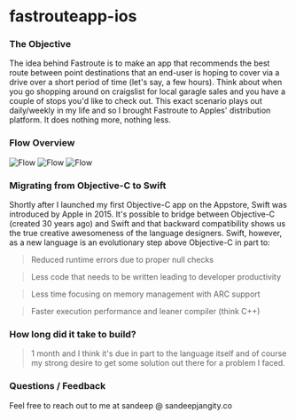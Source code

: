 # fastrouteapp-ios

### The Objective

The idea behind Fastroute is to make an app that recommends the best route between point destinations that an end-user is hoping to cover via a drive over a short period of time (let's say, a few hours). Think about when you go shopping around on craigslist for local garagle sales and you have a couple of stops you'd like to check out. This exact scenario plays out daily/weekly in my life and so I brought Fastroute to Apples' distribution platform. It does nothing more, nothing less.

### Flow Overview

![Flow](https://fastrouteapp.com/img/screenshot-1.jpg)
![Flow](https://fastrouteapp.com/img/screenshot-3.jpg)
![Flow](https://fastrouteapp.com/img/screenshot-2.jpg)

### Migrating from Objective-C to Swift

Shortly after I launched my first Objective-C app on the Appstore, Swift was introduced by Apple in 2015. It's possible to bridge between Objective-C (created 30 years ago) and Swift and that backward compatibility shows us the true creative awesomeness of the language designers. Swift, however, as a new language is an evolutionary step above Objective-C in part to:

> Reduced runtime errors due to proper null checks

> Less code that needs to be written leading to developer productivity

> Less time focusing on memory management with ARC support

> Faster execution performance and leaner compiler (think C++)

### How long did it take to build?

> 1 month and I think it's due in part to the language itself and of course my strong desire to get some solution out there for a problem I faced.

### Questions / Feedback

Feel free to reach out to me at sandeep @ sandeepjangity.co
